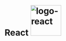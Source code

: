 # React  <img src="https://user-images.githubusercontent.com/103906625/235569277-d15e6976-8449-4058-8128-89397ab6beff.png" width="100" alt="logo-react"/>
